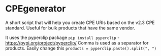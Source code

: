 # CPEgenerator
A short script that will help you create CPE URIs based on the v2.3 CPE standard. Useful for bulk products that have the same vendor.

It uses the pyperclip package ```pip install pyperclip``` - https://pypi.org/project/pyperclip/
Comma is used as a separator for products. Easily change this ```products = pyperclip.paste().split(", ")```
